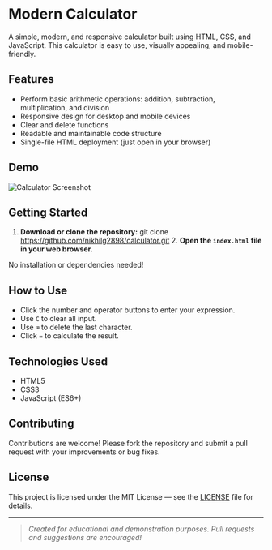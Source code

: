 # Modern Calculator

A simple, modern, and responsive calculator built using HTML, CSS, and JavaScript. This calculator is easy to use, visually appealing, and mobile-friendly.

## Features

- Perform basic arithmetic operations: addition, subtraction, multiplication, and division
- Responsive design for desktop and mobile devices
- Clear and delete functions
- Readable and maintainable code structure
- Single-file HTML deployment (just open in your browser)

## Demo

![Calculator Screenshot](screenshot.png) <!-- Add a screenshot image if available -->

## Getting Started

1. **Download or clone the repository:**
   git clone https://github.com/nikhilg2898/calculator.git
   2. **Open the `index.html` file in your web browser.**

No installation or dependencies needed!

## How to Use

- Click the number and operator buttons to enter your expression.
- Use `C` to clear all input.
- Use `⌫` to delete the last character.
- Click `=` to calculate the result.

## Technologies Used

- HTML5
- CSS3
- JavaScript (ES6+)

## Contributing

Contributions are welcome! Please fork the repository and submit a pull request with your improvements or bug fixes.

## License

This project is licensed under the MIT License — see the [LICENSE](LICENSE) file for details.

---

> _Created for educational and demonstration purposes. Pull requests and suggestions are encouraged!_

